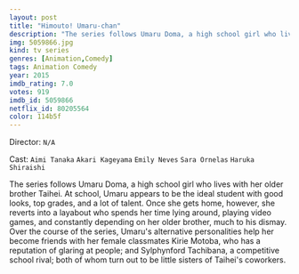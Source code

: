 ```yaml
---
layout: post
title: "Himouto! Umaru-chan"
description: "The series follows Umaru Doma, a high school girl who lives with her older brother Taihei. At school, Umaru appears to be the ideal student with good looks, top grades, and a lot of talent. Once she gets home, however, she reverts into a layabout who spends her time lying around, playing video games, and constantly depending on her older brother, much to his dismay. Over the course of the series, Umaru's alternative personalities help her become friends with her female classmates Kirie Motoba, who has a reputation of glaring at people; and Sylphynford Tachibana, a comp.."
img: 5059866.jpg
kind: tv series
genres: [Animation,Comedy]
tags: Animation Comedy 
year: 2015
imdb_rating: 7.0
votes: 919
imdb_id: 5059866
netflix_id: 80205564
color: 114b5f
---
```

Director: `N/A`  

Cast: `Aimi Tanaka` `Akari Kageyama` `Emily Neves` `Sara Ornelas` `Haruka Shiraishi` 

The series follows Umaru Doma, a high school girl who lives with her older brother Taihei. At school, Umaru appears to be the ideal student with good looks, top grades, and a lot of talent. Once she gets home, however, she reverts into a layabout who spends her time lying around, playing video games, and constantly depending on her older brother, much to his dismay. Over the course of the series, Umaru's alternative personalities help her become friends with her female classmates Kirie Motoba, who has a reputation of glaring at people; and Sylphynford Tachibana, a competitive school rival; both of whom turn out to be little sisters of Taihei's coworkers.